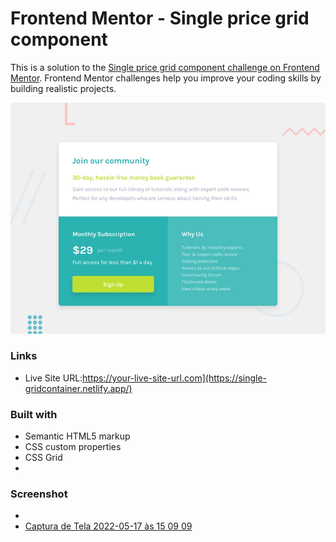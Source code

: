 # Frontend Mentor - Single price grid component


This is a solution to the [Single price grid component challenge on Frontend Mentor](https://www.frontendmentor.io/challenges/single-price-grid-component-5ce41129d0ff452fec5abbbc). Frontend Mentor challenges help you improve your coding skills by building realistic projects. 

![Design preview for the Single price grid component coding challenge](./design/desktop-preview.jpg)



### Links


- Live Site URL:https://your-live-site-url.com](https://single-gridcontainer.netlify.app/)


### Built with

- Semantic HTML5 markup
- CSS custom properties
- CSS Grid
- 
### Screenshot
- 
- [Captura de Tela 2022-05-17 às 15 09 09](https://user-images.githubusercontent.com/105140661/168881047-e6184375-a82c-407f-833f-aa44121ec6af.png)
